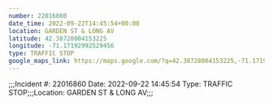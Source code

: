 ```yaml
---
number: 22016860
date_time: 2022-09-22T14:45:54+00:00
location: GARDEN ST & LONG AV
latitude: 42.38728004153225
longitude: -71.17192992529456
type: TRAFFIC STOP
google_maps_link: https://maps.google.com/?q=42.38728004153225,-71.17192992529456
---
```


;;;Incident #: 22016860  Date: 2022-09-22 14:45:54   Type: TRAFFIC STOP;;;Location: GARDEN ST & LONG AV;;;
